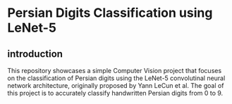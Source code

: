 # Persian Digits Classification using LeNet-5

## introduction
This repository showcases a simple Computer Vision project that focuses on the classification of Persian digits using the LeNet-5 convolutinal neural network architecture, originally proposed by Yann LeCun et al. The goal of this project is to accurately classify handwritten Persian digits from 0 to 9. 